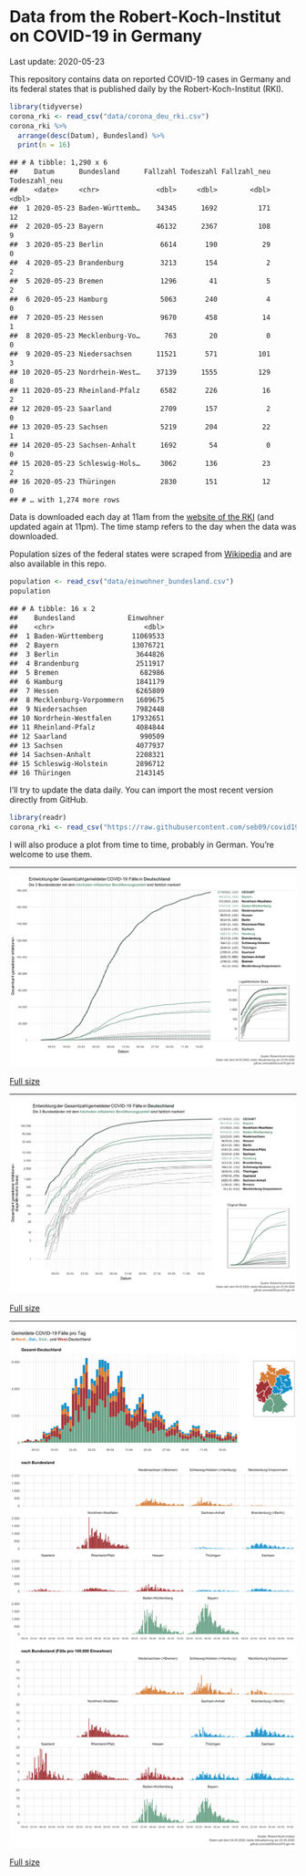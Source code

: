 Data from the Robert-Koch-Institut on COVID-19 in Germany
================
Last update: 2020-05-23

This repository contains data on reported COVID-19 cases in Germany and
its federal states that is published daily by the Robert-Koch-Institut
(RKI).

``` r
library(tidyverse)
corona_rki <- read_csv("data/corona_deu_rki.csv")
corona_rki %>% 
  arrange(desc(Datum), Bundesland) %>% 
  print(n = 16)
```

    ## # A tibble: 1,290 x 6
    ##    Datum      Bundesland      Fallzahl Todeszahl Fallzahl_neu Todeszahl_neu
    ##    <date>     <chr>              <dbl>     <dbl>        <dbl>         <dbl>
    ##  1 2020-05-23 Baden-Württemb…    34345      1692          171            12
    ##  2 2020-05-23 Bayern             46132      2367          108             9
    ##  3 2020-05-23 Berlin              6614       190           29             0
    ##  4 2020-05-23 Brandenburg         3213       154            2             2
    ##  5 2020-05-23 Bremen              1296        41            5             2
    ##  6 2020-05-23 Hamburg             5063       240            4             0
    ##  7 2020-05-23 Hessen              9670       458           14             1
    ##  8 2020-05-23 Mecklenburg-Vo…      763        20            0             0
    ##  9 2020-05-23 Niedersachsen      11521       571          101             3
    ## 10 2020-05-23 Nordrhein-West…    37139      1555          129             8
    ## 11 2020-05-23 Rheinland-Pfalz     6582       226           16             2
    ## 12 2020-05-23 Saarland            2709       157            2             0
    ## 13 2020-05-23 Sachsen             5219       204           22             1
    ## 14 2020-05-23 Sachsen-Anhalt      1692        54            0             0
    ## 15 2020-05-23 Schleswig-Hols…     3062       136           23             2
    ## 16 2020-05-23 Thüringen           2830       151           12             0
    ## # … with 1,274 more rows

Data is downloaded each day at 11am from the [website of the
RKI](https://www.rki.de/DE/Content/InfAZ/N/Neuartiges_Coronavirus/Fallzahlen.html)
(and updated again at 11pm). The time stamp refers to the day when the
data was downloaded.

Population sizes of the federal states were scraped from
[Wikipedia](https://de.wikipedia.org/wiki/Liste_der_deutschen_Bundesl%C3%A4nder_nach_Bev%C3%B6lkerung)
and are also available in this repo.

``` r
population <- read_csv("data/einwohner_bundesland.csv")
population
```

    ## # A tibble: 16 x 2
    ##    Bundesland             Einwohner
    ##    <chr>                      <dbl>
    ##  1 Baden-Württemberg       11069533
    ##  2 Bayern                  13076721
    ##  3 Berlin                   3644826
    ##  4 Brandenburg              2511917
    ##  5 Bremen                    682986
    ##  6 Hamburg                  1841179
    ##  7 Hessen                   6265809
    ##  8 Mecklenburg-Vorpommern   1609675
    ##  9 Niedersachsen            7982448
    ## 10 Nordrhein-Westfalen     17932651
    ## 11 Rheinland-Pfalz          4084844
    ## 12 Saarland                  990509
    ## 13 Sachsen                  4077937
    ## 14 Sachsen-Anhalt           2208321
    ## 15 Schleswig-Holstein       2896712
    ## 16 Thüringen                2143145

I’ll try to update the data daily. You can import the most recent
version directly from GitHub.

``` r
library(readr)
corona_rki <- read_csv("https://raw.githubusercontent.com/seb09/covid19-ger-rki/master/data/corona_deu_rki.csv")
```

I will also produce a plot from time to time, probably in German. You’re
welcome to use them.

-----

<img src="plots/covid19-deu-rki-entwicklung-original-skala.png">

[Full
size](https://github.com/seb09/covid19-ger-rki/raw/master/plots/covid19-deu-rki-entwicklung-original-skala.png)

-----

<img src="plots/covid19-deu-rki-entwicklung.png">

[Full
size](https://github.com/seb09/covid19-ger-rki/raw/master/plots/covid19-deu-rki-entwicklung.png)

-----

<img src="plots/covid19-deu-rki-faelle-pro-tag.png">

[Full
size](https://github.com/seb09/covid19-ger-rki/raw/master/plots/covid19-deu-rki-faelle-pro-tag.png)
